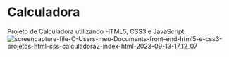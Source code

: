 # Calculadora
 Projeto de Calculadora utilizando HTML5, CSS3 e JavaScript.
![screencapture-file-C-Users-meu-Documents-front-end-html5-e-css3-projetos-html-css-calculadora2-index-html-2023-09-13-17_12_07](https://github.com/Aleson12/Projeto-de-Calculadora/assets/81363714/df1f4986-c467-41d8-a619-d835c145a947)
